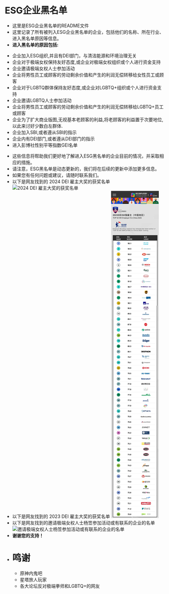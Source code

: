 # ESG企业黑名单
* 这里是ESG企业黑名单的README文件
* 这里记录了所有被列入ESG企业黑名单的企业，包括他们的名称、所在行业、进入黑名单原因等信息。
* **进入黑名单的原因包括:**
 - 企业加入ESG组织,并且有DEI部门，与清洁能源和环境治理无关
 - 企业对于极端女权保持友好态度,或企业对极端女权组织或个人进行资金支持
 - 企业邀请极端女权人士参加活动
 - 企业将男性员工或顾客的劳动剩余价值和产生的利润无偿转移给女性员工或顾客
 - 企业对于LGBTQ群体保持友好态度,或企业对LGBTQ+组织或个人进行资金支持
 - 企业邀请LGBTQ人士参加活动
 - 企业将男性员工或顾客的劳动剩余价值和产生的利润无偿转移给LGBTQ+员工或顾客
 - 企业为了扩大商业版图,无视基本老顾客的利益,将老顾客的利益置于次要地位,以此来讨好少数白左群体.
 - 企业加入SBI,或者遵从SBI的指示
 - 企业内有DEI部门,或者遵从DEI部门的指示
 - 进入彭博社性别平等指数GEI名单
* 这些信息将帮助我们更好地了解进入ESG黑名单的企业目前的情况，并采取相应的措施。
* 请注意，ESG黑名单是动态更新的，我们将在后续的更新中添加更多信息。
* 如果您有任何问题或建议，请随时联系我们。
* 以下是网友找到的 2024 DEI 雇主大奖的获奖名单
    ![2024 DEI 雇主大奖的获奖名单](/imgs/微信图片_20241020234930.jpg)
* 以下是网友找到的 2023 DEI 雇主大奖的获奖名单
    ![2023 DEI 雇主大奖的获奖名单](image/README/1729563395855.png)
* 以下是网友找到的邀请极端女权人士杨笠参加活动或有联系的企业的名单
    ![邀请极端女权人士杨笠参加活动或有联系的企业的名单](/imgs/c83d70cf3bc79f3d308f6214fca1cd11728b29ac.jpg)
* **谢谢您的支持！**
* # 鸣谢
    - 原神内鬼吧
    - 星塔旅人玩家
    - 各大论坛反对极端拳师和LGBTQ+的网友

